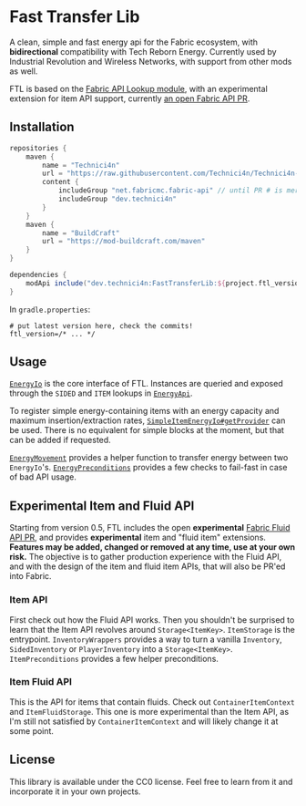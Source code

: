# Fast Transfer Lib
A clean, simple and fast energy api for the Fabric ecosystem, with **bidirectional** compatibility with Tech Reborn Energy.
Currently used by Industrial Revolution and Wireless Networks, with support from other mods as well.
 
FTL is based on the [Fabric API Lookup module](https://github.com/FabricMC/fabric/tree/1.16/fabric-api-lookup-api-v1),
with an experimental extension for item API support, currently [an open Fabric API PR](https://github.com/FabricMC/fabric/pull/1352).

## Installation
```groovy
repositories {
    maven {
        name = "Technici4n"
        url = "https://raw.githubusercontent.com/Technici4n/Technici4n-maven/master/"
        content {
            includeGroup "net.fabricmc.fabric-api" // until PR # is merged
            includeGroup "dev.technici4n"
        }
    }
    maven {
        name = "BuildCraft"
        url = "https://mod-buildcraft.com/maven"
    }
}

dependencies {
    modApi include("dev.technici4n:FastTransferLib:${project.ftl_version}")
}
```
In `gradle.properties`:
```properties
# put latest version here, check the commits!
ftl_version=/* ... */
```

## Usage
[`EnergyIo`](src/main/java/dev/technici4n/fasttransferlib/api/energy/EnergyIo.java) is the core interface of FTL.
Instances are queried and exposed through the `SIDED` and `ITEM` lookups in [`EnergyApi`](src/main/java/dev/technici4n/fasttransferlib/api/energy/EnergyApi.java).

To register simple energy-containing items with an energy capacity and maximum insertion/extraction rates,
[`SimpleItemEnergyIo#getProvider`](src/main/java/dev/technici4n/fasttransferlib/api/energy/base/SimpleItemEnergyIo.java) can be used.
There is no equivalent for simple blocks at the moment, but that can be added if requested.

[`EnergyMovement`](src/main/java/dev/technici4n/fasttransferlib/api/energy/EnergyMovement.java) provides a helper function to transfer energy between two `EnergyIo`'s.
[`EnergyPreconditions`](src/main/java/dev/technici4n/fasttransferlib/api/energy/EnergyPreconditions.java) provides a few checks to fail-fast in case of bad API usage.

## Experimental Item and Fluid API
Starting from version 0.5, FTL includes the open **experimental** [Fabric Fluid API PR](https://github.com/FabricMC/fabric/pull/1356),
and provides **experimental** item and "fluid item" extensions.
**Features may be added, changed or removed at any time, use at your own risk.**
The objective is to gather production experience with the Fluid API, and with the design of the item and fluid item APIs,
that will also be PR'ed into Fabric.

### Item API
First check out how the Fluid API works. Then you shouldn't be surprised to learn that the Item API revolves around `Storage<ItemKey>`.
`ItemStorage` is the entrypoint. `InventoryWrappers` provides a way to turn a vanilla `Inventory`, `SidedInventory` or `PlayerInventory` into a `Storage<ItemKey>`.
`ItemPreconditions` provides a few helper preconditions.

### Item Fluid API
This is the API for items that contain fluids. Check out `ContainerItemContext` and `ItemFluidStorage`.
This one is more experimental than the Item API, as I'm still not satisfied by `ContainerItemContext` and will likely change it at some point.

## License
This library is available under the CC0 license. Feel free to learn from it and incorporate it in your own projects.

